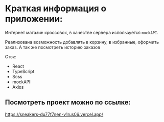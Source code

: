 # Краткая информация о приложении:

Интернет магазин кроссовок, в качестве сервера используется `mockAPI`.

Реализована возможность добавлять в корзину, в избранные, оформить заказ. А так же посмотреть историю заказов

Стэк:
- React
- TypeScript
- Scss
- mockAPI
- Axios

## Посмотреть проект можно по ссылке:
https://sneakers-du77f7nen-v1rus06.vercel.app/
